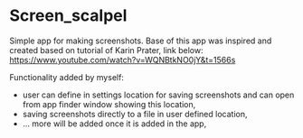 # Screen_scalpel
Simple app for making screenshots.
Base of this app was inspired and created based on tutorial of Karin Prater, link below:
https://www.youtube.com/watch?v=WQNBtkNO0jY&t=1566s

Functionality added by myself:
- user can define in settings location for saving screenshots and can open from app finder window showing this location,
- saving screenshots directly to a file in user defined location,
- ... more will be added once it is added in the app,
